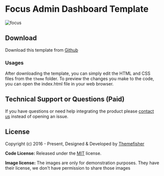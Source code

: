 # Focus Admin Dashboard Template

![focus](https://demo.themefisher.com/thumbnails/focus.png)

<!-- download -->
## Download

Download this template from [Github](https://github.com/themefisher/focus/archive/main.zip)

<!-- installation -->
### Usages

After downloading the template, you can simply edit the HTML and CSS files from the `theme` folder. To preview the changes you make to the code, you can open the index.html file in your web browser.

<!-- support -->
## Technical Support or Questions (Paid)

If you have questions or need help integrating the product please [contact us](mailto:mehedi@themefisher.com) instead of opening an issue.

<!-- licence -->
## License

Copyright (c) 2016 - Present, Designed & Developed by [Themefisher](https://themefisher.com)

**Code License:** Released under the [MIT](https://github.com/themefisher/focus/blob/main/LICENSE) license.

**Image license:** The images are only for demonstration purposes. They have their license, we don't have permission to share those images
